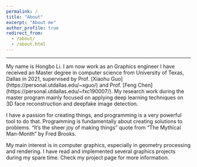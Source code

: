 ```yaml
---
permalink: /
title: "About"
excerpt: "About me"
author_profile: true
redirect_from: 
  - /about/
  - /about.html
---
```

<hr>
My name is Hongbo Li. I am now work as an Graphics engineer I have received an Master degree in computer science from University of Texas, Dallas in 2021, supervised by Prof. [Xiaohu Guo](https://personal.utdallas.edu/~xguo/) and Prof. [Feng Chen](https://personal.utdallas.edu/~fxc190007/). My research work during the master program mainly focused on applying deep learning techniques on 3D face reconstruction and deepfake image detection.

I have a passion for creating things, and programming is a very powerful tool to do that. Programming is fundamentally about creating solutions to problems. “It’s the sheer joy of making things” quote from “The Mythical Man-Month” by Fred Brooks.

My main interest is in computer graphics, especially in geometry processing and rendering. I have read and implemented several graphics projects during my spare time. Check my project page for more information.
